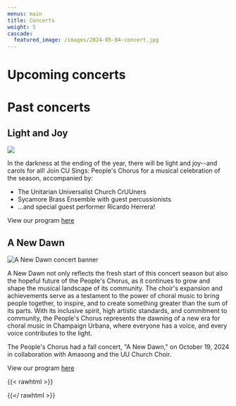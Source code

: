 ```yaml
---
menus: main
title: Concerts
weight: 5
cascade:
  featured_image: /images/2024-05-04-concert.jpg
---
```


# Upcoming concerts

# Past concerts

## Light and Joy

[![](/images/light-and-joy.png)](/programs/carols-for-all-2024.pdf)

In the darkness at the ending of the year, there will be light and joy--and carols for all! Join CU Sings: People's Chorus for a musical celebration of the season, accompanied by:

- The Unitarian Universalist Church CrUUners
- Sycamore Brass Ensemble with guest percussionists
- ...and special guest performer Ricardo Herrera!

View our program [here](/programs/carols-for-all-2024.pdf)

## A New Dawn

![A New Dawn concert banner](/images/a-new-dawn.png)

A New Dawn not only reflects the fresh start of this concert season but also the hopeful future of the People's Chorus, as it continues to grow and shape the musical landscape of its community. The choir's expansion and achievements serve as a testament to the power of choral music to bring people together, to inspire, and to create something greater than the sum of its parts. With its inclusive spirit, high artistic standards, and commitment to community, the People's Chorus represents the dawning of a new era for choral music in Champaign Urbana, where everyone has a voice, and every voice contributes to the light.

The People's Chorus had a fall concert, "A New Dawn," on October 19, 2024 in collaboration with Amasong and the UU Church Choir.

View our program [here](/programs/a-new-dawn.pdf)


{{< rawhtml >}}
<script src="https://zeffy-scripts.s3.ca-central-1.amazonaws.com/embed-form-script.min.js"></script>
{{</ rawhtml >}}
